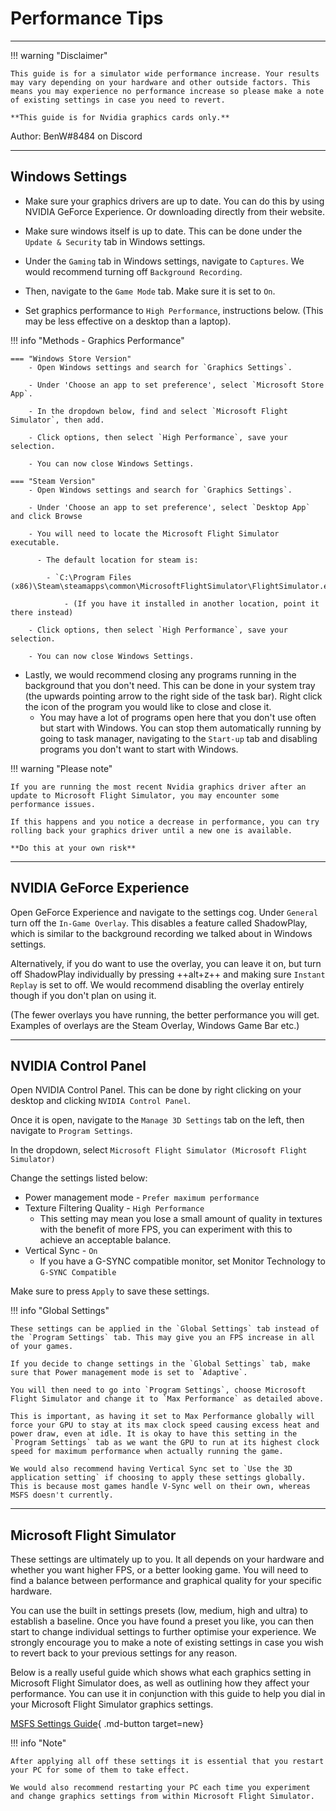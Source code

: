 # Performance Tips
---

!!! warning "Disclaimer"

    This guide is for a simulator wide performance increase. Your results may vary depending on your hardware and other outside factors. This means you may experience no performance increase so please make a note of existing settings in case you need to revert.
	
	**This guide is for Nvidia graphics cards only.**

Author: BenW#8484 on Discord

---

## Windows Settings

- Make sure your graphics drivers are up to date. You can do this by using NVIDIA GeForce Experience. Or downloading directly from their website.

- Make sure windows itself is up to date. This can be done under the `Update & Security` tab in Windows settings.

- Under the `Gaming` tab in Windows settings, navigate to `Captures`. We would recommend turning off `Background Recording`.

- Then, navigate to the `Game Mode` tab. Make sure it is set to `On`.

- Set graphics performance to `High Performance`, instructions below. (This may be less effective on a desktop than a laptop).

!!! info "Methods - Graphics Performance"

    === "Windows Store Version"
        - Open Windows settings and search for `Graphics Settings`.

        - Under 'Choose an app to set preference', select `Microsoft Store App`. 

        - In the dropdown below, find and select `Microsoft Flight Simulator`, then add.

        - Click options, then select `High Performance`, save your selection.

        - You can now close Windows Settings.
        
    === "Steam Version"
        - Open Windows settings and search for `Graphics Settings`.

        - Under 'Choose an app to set preference', select `Desktop App` and click Browse

        - You will need to locate the Microsoft Flight Simulator executable.

          - The default location for steam is:

            - `C:\Program Files (x86)\Steam\steamapps\common\MicrosoftFlightSimulator\FlightSimulator.exe`

                - (If you have it installed in another location, point it there instead)

        - Click options, then select `High Performance`, save your selection.

        - You can now close Windows Settings.

- Lastly, we would recommend closing any programs running in the background that you don't need. This can be done in your system tray (the upwards pointing arrow to the right side of the task bar). Right click the icon of the program you would like to close and close it.
    - You may have a lot of programs open here that you don't use often but start with Windows. You can stop them automatically running by going to task manager, navigating to the `Start-up` tab and disabling programs you don't want to start with Windows.

!!! warning "Please note"

    If you are running the most recent Nvidia graphics driver after an update to Microsoft Flight Simulator, you may encounter some performance issues. 

    If this happens and you notice a decrease in performance, you can try rolling back your graphics driver until a new one is available.

    **Do this at your own risk**
---

## NVIDIA GeForce Experience

Open GeForce Experience and navigate to the settings cog. Under `General` turn off the `In-Game Overlay`. This disables a feature called ShadowPlay, which is similar to the background recording we talked about in Windows settings.

Alternatively, if you do want to use the overlay, you can leave it on, but turn off ShadowPlay individually by pressing ++alt+z++ and making sure `Instant Replay` is set to off. We would recommend disabling the overlay entirely though if you don't plan on using it.

(The fewer overlays you have running, the better performance you will get. Examples of overlays are the Steam Overlay, Windows Game Bar etc.)

---

## NVIDIA Control Panel

Open NVIDIA Control Panel. This can be done by right clicking on your desktop and clicking `NVIDIA Control Panel`.

Once it is open, navigate to the `Manage 3D Settings` tab on the left, then navigate to `Program Settings`.

In the dropdown, select `Microsoft Flight Simulator (Microsoft Flight Simulator)`

Change the settings listed below:

- Power management mode - `Prefer maximum performance`
- Texture Filtering Quality - `High Performance`
    - This setting may mean you lose a small amount of quality in textures with the benefit of more FPS, you can experiment with this to achieve an acceptable balance.
- Vertical Sync - `On`
    - If you have a G-SYNC compatible monitor, set Monitor Technology to `G-SYNC Compatible`

Make sure to press `Apply` to save these settings.

!!! info "Global Settings"

    These settings can be applied in the `Global Settings` tab instead of the `Program Settings` tab. This may give you an FPS increase in all of your games.

    If you decide to change settings in the `Global Settings` tab, make sure that Power management mode is set to `Adaptive`.

    You will then need to go into `Program Settings`, choose Microsoft Flight Simulator and change it to `Max Performance` as detailed above.

    This is important, as having it set to Max Performance globally will force your GPU to stay at its max clock speed causing excess heat and power draw, even at idle. It is okay to have this setting in the `Program Settings` tab as we want the GPU to run at its highest clock speed for maximum performance when actually running the game.

    We would also recommend having Vertical Sync set to `Use the 3D application setting` if choosing to apply these settings globally. This is because most games handle V-Sync well on their own, whereas MSFS doesn't currently.

---

## Microsoft Flight Simulator

These settings are ultimately up to you. It all depends on your hardware and whether you want higher FPS, or a better looking game. You will need to find a balance between performance and graphical quality for your specific hardware.

You can use the built in settings presets (low, medium, high and ultra) to establish a baseline. Once you have found a preset you like, you can then start to change individual settings to further optimise your experience. We strongly encourage you to make a note of existing settings in case you wish to revert back to your previous settings for any reason.

Below is a really useful guide which shows what each graphics setting in Microsoft Flight Simulator does, as well as outlining how they affect your performance. You can use it in conjunction with this guide to help you dial in your Microsoft Flight Simulator graphics settings.

[MSFS Settings Guide](https://forums.flightsimulator.com/t/how-to-graphics-settings-and-performance-guide-3-16-2021/132407){ .md-button target=new}

!!! info "Note"

    After applying all off these settings it is essential that you restart your PC for some of them to take effect.

    We would also recommend restarting your PC each time you experiment and change graphics settings from within Microsoft Flight Simulator.

